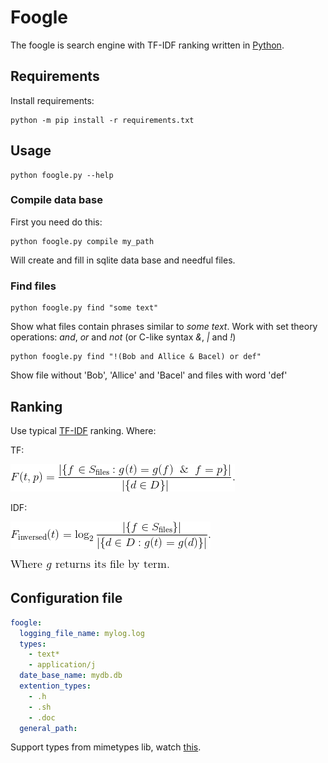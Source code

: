 # Foogle

The foogle is search engine with TF-IDF ranking written in [Python](https://www.python.org/).

## Requirements

  Install requirements:

    python -m pip install -r requirements.txt

## Usage

    python foogle.py --help

### Compile data base

  First you need do this:

    python foogle.py compile my_path
  Will create and fill in sqlite data base and needful files.

### Find files

    python foogle.py find "some text"
  Show what files contain phrases similar to _some text_.
  Work with set theory operations: _and_, _or_ and _not_ (or C-like syntax _&_, _|_ and _!_)

    python foogle.py find "!(Bob and Allice & Bacel) or def"
  Show file without 'Bob', 'Allice' and 'Bacel' and files with word 'def'

## Ranking

Use typical [TF-IDF](https://en.wikipedia.org/wiki/Tf%E2%80%93idf) ranking. Where:

TF:

![ref](LATEXfiles/TF.gif)

<!-- $$F(t, p) ={|\{f\in S_\text{files}:g(t)=g(f)\And f = p\}|\over|\{d\in D\}|}.$$ -->
IDF:

![ref](LATEXfiles/IDF.gif)

![ref](LATEXfiles/comments.gif)

<!-- $$F_\text{inversed}(t) =\log_2{|\{f\in S_\text{files}\}|\over|\{d\in D: g(t)= g(d) \}|}. -->
<!-- .$$ -->
<!-- $$\text{Where } g\text{ returns it's file by term.}$$ -->

## Configuration file

```yaml
foogle:
  logging_file_name: mylog.log  
  types:
    - text*
    - application/j
  date_base_name: mydb.db
  extention_types:
    - .h
    - .sh
    - .doc
  general_path:
```

  Support types from mimetypes lib, watch [this](https://docs.python.org/2/library/mimetypes.html).
